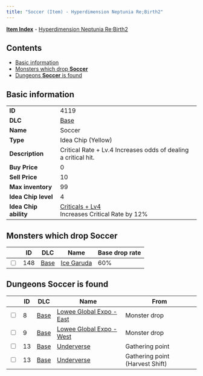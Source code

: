 ```yaml
---
title: "Soccer (Item) - Hyperdimension Neptunia Re;Birth2"
---
```


[**Item Index**](/neptunia/rb2/item/index.html) - [Hyperdimension Neptunia Re;Birth2](/neptunia/rb2)

## Contents

- [Basic information](#basic-information)
- [Monsters which drop **Soccer**](#monsters-which-drop-soccer)
- [Dungeons **Soccer** is found](#dungeons-soccer-is-found)

## Basic information

|   |   |
| -- | -- |
| **ID** | 4119 |
| **DLC** | [Base](/neptunia/rb2/dlc/0-base.html) |
| **Name** | Soccer |
| **Type** | Idea Chip (Yellow) |
| **Description** | Critical Rate + Lv.4 Increases odds of dealing a critical hit. |
| **Buy Price** | 0 |
| **Sell Price** | 10 |
| **Max inventory** | 99 |
| **Idea Chip level** | 4 |
| **Idea Chip ability** | [Criticals + Lv4](/neptunia/rb2/ability/0-9518-criticals-lv4.html)<br />Increases Critical Rate by 12% |

## Monsters which drop **Soccer**

|    | ID | DLC | Name | Base drop rate |
| -- | -- | --- | ---- | -------------- |
| <input type="checkbox" id="rb2-monster-0-148" class="trackbox" /> | 148 | [Base](/neptunia/rb2/dlc/0-base.html) | [Ice Garuda](/neptunia/rb2/monster/0-148-ice-garuda.html) | 60% |

## Dungeons **Soccer** is found

|    | ID | DLC | Name | From |
| -- | -- | --- | ---- | ---- |
| <input type="checkbox" id="rb2-dungeon-0-8" class="trackbox" /> | 8 | [Base](/neptunia/rb2/dlc/0-base.html) | [Lowee Global Expo - East](/neptunia/rb2/dungeon/0-8-lowee-global-expo-east.html) | Monster drop |
| <input type="checkbox" id="rb2-dungeon-0-9" class="trackbox" /> | 9 | [Base](/neptunia/rb2/dlc/0-base.html) | [Lowee Global Expo - West](/neptunia/rb2/dungeon/0-9-lowee-global-expo-west.html) | Monster drop |
| <input type="checkbox" id="rb2-dungeon-0-13" class="trackbox" /> | 13 | [Base](/neptunia/rb2/dlc/0-base.html) | [Underverse](/neptunia/rb2/dungeon/0-13-underverse.html) | Gathering point |
| <input type="checkbox" id="rb2-dungeon-0-13" class="trackbox" /> | 13 | [Base](/neptunia/rb2/dlc/0-base.html) | [Underverse](/neptunia/rb2/dungeon/0-13-underverse.html) | Gathering point (Harvest Shift) |